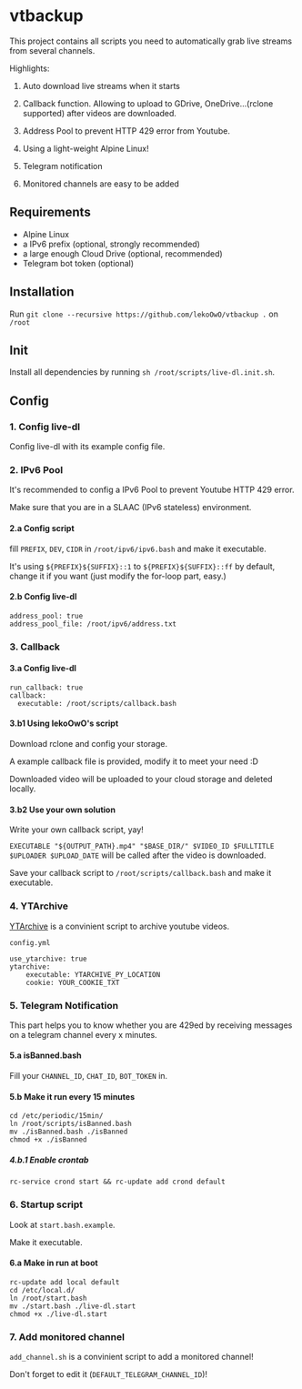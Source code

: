# vtbackup

This project contains all scripts you need to automatically grab live streams from several channels.

Highlights:

1. Auto download live streams when it starts

2. Callback function. Allowing to upload to GDrive, OneDrive...(rclone supported) after videos are downloaded.

3. Address Pool to prevent HTTP 429 error from Youtube.

4. Using a light-weight Alpine Linux!

5. Telegram notification

6. Monitored channels are easy to be added

## Requirements

- Alpine Linux
- a IPv6 prefix (optional, strongly recommended)
- a large enough Cloud Drive (optional, recommended)
- Telegram bot token (optional)

## Installation

Run `git clone --recursive https://github.com/lekoOwO/vtbackup .` on `/root`

## Init

Install all dependencies by running `sh /root/scripts/live-dl.init.sh`.

## Config

### 1. Config live-dl

Config live-dl with its example config file.

### 2. IPv6 Pool

It's recommended to config a IPv6 Pool to prevent Youtube HTTP 429 error.

Make sure that you are in a SLAAC (IPv6 stateless) environment.

#### 2.a Config script

fill `PREFIX`, `DEV`, `CIDR` in `/root/ipv6/ipv6.bash` and make it executable.

It's using `${PREFIX}${SUFFIX}::1` to `${PREFIX}${SUFFIX}::ff` by default, change it if you want (just modify the for-loop part, easy.)

#### 2.b Config live-dl

```
address_pool: true
address_pool_file: /root/ipv6/address.txt
```

### 3. Callback

#### 3.a Config live-dl

```
run_callback: true
callback:
  executable: /root/scripts/callback.bash
```

#### 3.b1 Using lekoOwO's script

Download rclone and config your storage.

A example callback file is provided, modify it to meet your need :D

Downloaded video will be uploaded to your cloud storage and deleted locally.

#### 3.b2 Use your own solution

Write your own callback script, yay!

`EXECUTABLE "${OUTPUT_PATH}.mp4" "$BASE_DIR/" $VIDEO_ID $FULLTITLE $UPLOADER $UPLOAD_DATE` will be called after the video is downloaded.

Save your callback script to `/root/scripts/callback.bash` and make it executable.

### 4. YTArchive

[YTArchive](https://github.com/Kethsar/ytarchive) is a convinient script to archive youtube videos.

`config.yml`
```
use_ytarchive: true
ytarchive:
    executable: YTARCHIVE_PY_LOCATION
    cookie: YOUR_COOKIE_TXT
```

### 5. Telegram Notification

This part helps you to know whether you are 429ed by receiving messages on a telegram channel every x minutes.

#### 5.a isBanned.bash

Fill your `CHANNEL_ID`, `CHAT_ID`, `BOT_TOKEN` in.

#### 5.b Make it run every 15 minutes

```
cd /etc/periodic/15min/
ln /root/scripts/isBanned.bash
mv ./isBanned.bash ./isBanned
chmod +x ./isBanned
```

##### 4.b.1 Enable crontab
`rc-service crond start && rc-update add crond default`

### 6. Startup script 

Look at `start.bash.example`.

Make it executable.

#### 6.a Make in run at boot

```
rc-update add local default
cd /etc/local.d/
ln /root/start.bash
mv ./start.bash ./live-dl.start
chmod +x ./live-dl.start
```

### 7. Add monitored channel

`add_channel.sh` is a convinient script to add a monitored channel!

Don't forget to edit it (`DEFAULT_TELEGRAM_CHANNEL_ID`)!